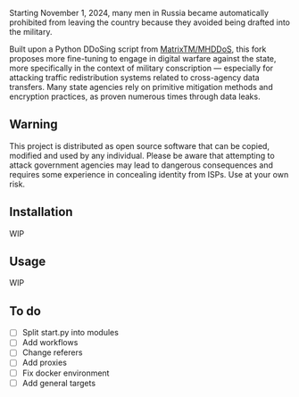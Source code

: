 Starting November 1, 2024, many men in Russia became automatically prohibited from leaving the country because they avoided being drafted into the military.

Built upon a Python DDoSing script from [MatrixTM/MHDDoS](https://github.com/MatrixTM/MHDDoS), this fork proposes more fine-tuning to engage in digital warfare against the state, more specifically in the context of military conscription — especially for attacking traffic redistribution systems related to cross-agency data transfers. Many state agencies rely on primitive mitigation methods and encryption practices, as proven numerous times through data leaks.

## Warning
This project is distributed as open source software that can be copied, modified and used by any individual. Please be aware that attempting to attack government agencies may lead to dangerous consequences and requires some experience in concealing identity from ISPs. Use at your own risk.

## Installation
WIP

## Usage
WIP

## To do
- [ ] Split start.py into modules
- [ ] Add workflows
- [ ] Change referers
- [ ] Add proxies
- [ ] Fix docker environment
- [ ] Add general targets
